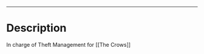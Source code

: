 --------------------------------------------------------------------------------
# Description
In charge of Theft Management for [[The Crows]]